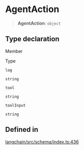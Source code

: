 AgentAction
===========

> **AgentAction**: `object`

Type declaration[](#type-declaration "Direct link to Type declaration")
------------------------------------------------------------------------

Member

Type

`log`

`string`

`tool`

`string`

`toolInput`

`string`

Defined in[](#defined-in "Direct link to Defined in")
------------------------------------------------------

[langchain/src/schema/index.ts:436](https://github.com/hwchase17/langchainjs/blob/1c1274d/langchain/src/schema/index.ts#L436)